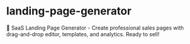 # landing-page-generator
🚀 SaaS Landing Page Generator - Create professional sales pages with drag-and-drop editor, templates, and analytics. Ready to sell!
